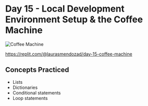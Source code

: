 # Day 15 - Local Development Environment Setup & the Coffee Machine

![Coffee Machine](https://github.com/laurasmendozad/100-Days-Of-Code-Python/assets/58611097/93c00722-fe18-4dfe-a248-10c1e107c6aa)

https://replit.com/@laurasmendozad/day-15-coffee-machine

## Concepts Practiced

- Lists
- Dictionaries
- Conditional statements
- Loop statements
